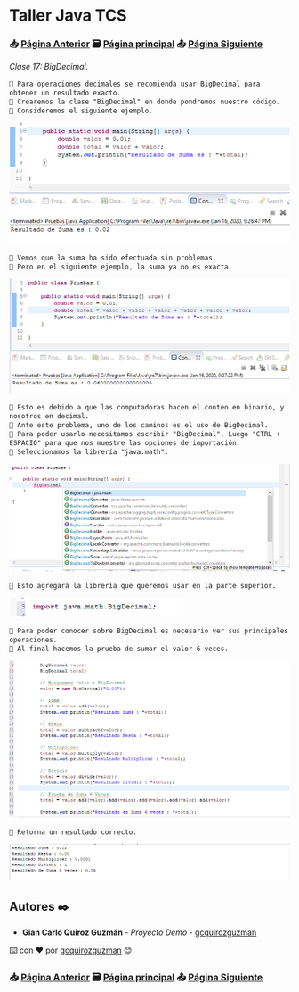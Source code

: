 # Taller Java TCS
### 📥 [Página Anterior](https://github.com/gcquirozguzman/java-tcs-202001/tree/PRS0100001) 🗃️ [Página principal](https://github.com/gcquirozguzman/java-tcs-202001) 📤 [Página Siguiente](https://github.com/gcquirozguzman/java-tcs-202001/tree/CN00100001)

_Clase 17: BigDecimal._

```
📢 Para operaciones decimales se recomienda usar BigDecimal para obtener un resultado exacto.
📢 Crearemos la clase "BigDecimal" en donde pondremos nuestro código.
📢 Consideremos el siguiente ejemplo.
```

![Error: imagen no ha sido cargada](https://github.com/gcquirozguzman/java-tcs-202001/blob/master/imagenes/BD00100001_1.png)

```
📢 Vemos que la suma ha sido efectuada sin problemas.
📢 Pero en el siguiente ejemplo, la suma ya no es exacta.
```

![Error: imagen no ha sido cargada](https://github.com/gcquirozguzman/java-tcs-202001/blob/master/imagenes/BD00100001_2.png)

```
📢 Esto es debido a que las computadoras hacen el conteo en binario, y nosotros en decimal.
📢 Ante este problema, uno de los caminos es el uso de BigDecimal.
📢 Para poder usarlo necesitamos escribir "BigDecimal". Luego "CTRL + ESPACIO" para que nos muestre las opciones de importación.
📢 Seleccionamos la librería "java.math".
```

![Error: imagen no ha sido cargada](https://github.com/gcquirozguzman/java-tcs-202001/blob/master/imagenes/BD00100001_3.png)

```
📢 Esto agregará la librería que queremos usar en la parte superior.
```

![Error: imagen no ha sido cargada](https://github.com/gcquirozguzman/java-tcs-202001/blob/master/imagenes/BD00100001_4.png)

```
📢 Para poder conocer sobre BigDecimal es necesario ver sus principales operaciones.
📢 Al final hacemos la prueba de sumar el valor 6 veces.  
```

![Error: imagen no ha sido cargada](https://github.com/gcquirozguzman/java-tcs-202001/blob/master/imagenes/BD00100001_5.png)

```
📢 Retorna un resultado correcto.
```

![Error: imagen no ha sido cargada](https://github.com/gcquirozguzman/java-tcs-202001/blob/master/imagenes/BD00100001_6.png)

## Autores ✒️

* **Gian Carlo Quiroz Guzmán** - *Proyecto Demo* - [gcquirozguzman](https://github.com/gcquirozguzman)

⌨️ con ❤️ por [gcquirozguzman](https://github.com/gcquirozguzman) 😊

### 📥 [Página Anterior](https://github.com/gcquirozguzman/java-tcs-202001/tree/PRS0100001) 🗃️ [Página principal](https://github.com/gcquirozguzman/java-tcs-202001) 📤 [Página Siguiente](https://github.com/gcquirozguzman/java-tcs-202001/tree/CN00100001)
